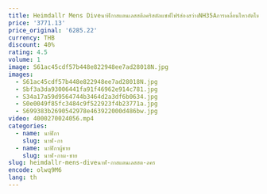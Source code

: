 ```yaml
---
title: Heimdallr Mens Diveนาฬิกาสแตนเลสสตีลคริสตัลแซฟไฟร์ส่องสว่างNH35Aการเคลื่อนไหวอัตโนมัติ 200Mกันน้ํา 44 มม.นาฬิกาข้อมือ
price: '3771.13'
price_original: '6285.22'
currency: THB
discount: 40%
rating: 4.5
volume: 1
image: S61ac45cdf57b448e822948ee7ad28018N.jpg
images:
  - S61ac45cdf57b448e822948ee7ad28018N.jpg
  - Sbf3a3da93006441fa91f46962e914c781.jpg
  - S34a17a59d9564744b3464d2a3df6b0634.jpg
  - S0e0049f85fc3484c9f522923f4b23771a.jpg
  - S699383b2690542978e463922000d486bw.jpg
video: 4000270024056.mp4
categories:
  - name: นาฬิกา
    slug: นาฬ-กา
  - name: นาฬิกาผู้ชาย
    slug: นาฬ-กาผ-ชาย
slug: heimdallr-mens-diveนาฬ-กาสแตนเลสสต-ลคร
encode: olwq9M6
lang: th
---
```

  